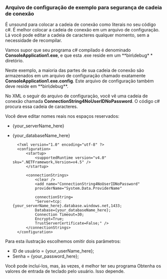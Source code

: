 
<!--
includes/sql-database-include-connection-string-40-config.md

Latest Freshness check:  2015-09-04 , GeneMi.

## Connection string
-->


### <a name="example-config-file-for-connection-string-security"></a>Arquivo de configuração de exemplo para segurança de cadeia de conexão


É unsound para colocar a cadeia de conexão como literais no seu código c#. É melhor colocar a cadeia de conexão em um arquivo de configuração. Lá você pode editar a cadeia de caracteres qualquer momento, sem a necessidade de recompilar.

Vamos supor que seu programa c# compilado é denominado **ConsoleApplication1.exe**, e que esta .exe reside em um **bin\debug\* * diretório.

Neste exemplo, a maioria das partes de sua cadeia de conexão são armazenados em um arquivo de configuração chamado exatamente **ConsoleApplication1.exe.config**. Este arquivo de configuração também deve reside em **bin\debug\**.

No XML o seguir do arquivo de configuração, você vê uma cadeia de conexão chamada **ConnectionString4NoUserIDNoPassword**. O código c# procura essa cadeia de caracteres.

Você deve editar nomes reais nos espaços reservados:

- {your_serverName_here}
- {your_databaseName_here}



        <?xml version="1.0" encoding="utf-8" ?>
        <configuration>
            <startup> 
                <supportedRuntime version="v4.0" sku=".NETFramework,Version=v4.5" />
            </startup>
        
            <connectionStrings>
                <clear />
                <add name="ConnectionString4NoUserIDNoPassword"
                providerName="System.Data.ProviderName"
        
                connectionString=
                "Server=tcp:{your_serverName_here}.database.windows.net,1433;
                Database={your_databaseName_here};
                Connection Timeout=30;
                Encrypt=True;
                TrustServerCertificate=False;" />
            </connectionStrings>
        </configuration>



Para esta ilustração escolhemos omitir dois parâmetros:

- ID de usuário = {your_userName_here};
- Senha = {your_password_here};


Você pode incluí-los, mas, às vezes, é melhor ter seu programa Obtenha os valores de entrada de teclado pelo usuário. Isso depende.



<!--
These three includes/ files are a sequenced set, but you can pick and choose:

includes/sql-database-include-connection-string-20-portalshots.md
includes/sql-database-include-connection-string-30-compare.md
includes/sql-database-include-connection-string-40-config.md
-->

